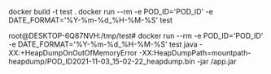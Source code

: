 docker build -t test .
docker run --rm -e POD_ID='POD_ID' -e DATE_FORMAT='%Y-%m-%d_%H-%M-%S' test

root@DESKTOP-6Q87NVH:/tmp/test# docker run --rm -e POD_ID='POD_ID' -e DATE_FORMAT='%Y-%m-%d_%H-%M-%S' test
java -XX:+HeapDumpOnOutOfMemoryError -XX:HeapDumpPath=mountpath-heapdump/POD_ID2021-11-03_15-02-22_heapdump.bin -jar /app.jar
